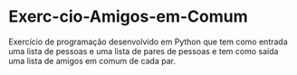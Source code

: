 # Exerc-cio-Amigos-em-Comum
Exercício de programação desenvolvido em Python que tem como entrada uma lista de pessoas e uma lista de pares de pessoas e tem como saída uma lista de amigos em comum de cada par.
